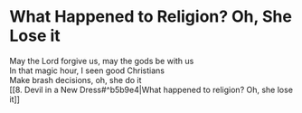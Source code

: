 # What Happened to Religion? Oh, She Lose it

May the Lord forgive us, may the gods be with us  
In that magic hour, I seen good Christians  
Make brash decisions, oh, she do it  
[[8. Devil in a New Dress#^b5b9e4|What happened to religion? Oh, she lose it]]  
